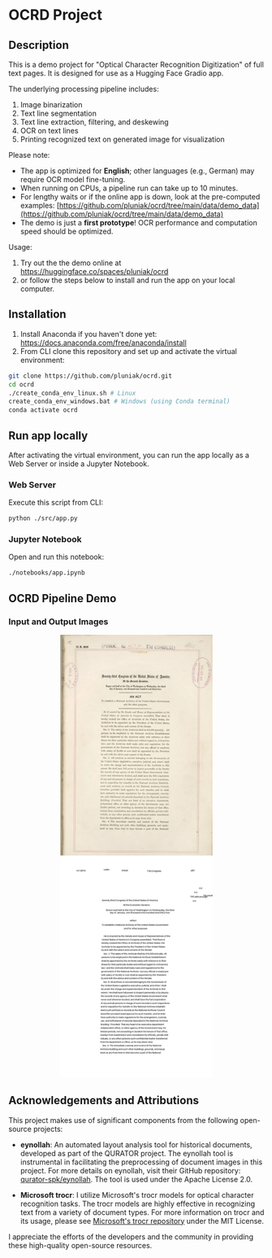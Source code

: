 # OCRD Project

## Description
This is a demo project for "Optical Character Recognition Digitization" of full text pages. It is designed for use as a Hugging Face Gradio app. 

The underlying processing pipeline includes:
  1. Image binarization
  2. Text line segmentation
  3. Text line extraction, filtering, and deskewing
  4. OCR on text lines
  5. Printing recognized text on generated image for visualization

Please note:
- The app is optimized for **English**; other languages (e.g., German) may require OCR model fine-tuning.
- When running on CPUs, a pipeline run can take up to 10 minutes.
- For lengthy waits or if the online app is down, look at the pre-computed examples: [https://github.com/pluniak/ocrd/tree/main/data/demo_data](https://github.com/pluniak/ocrd/tree/main/data/demo_data)
- The demo is just a **first prototype**! OCR performance and computation speed should be optimized.

Usage:
  1. Try out the the demo online at https://huggingface.co/spaces/pluniak/ocrd
  2. or follow the steps below to install and run the app on your local computer.

## Installation
  1. Install Anaconda if you haven't done yet: https://docs.anaconda.com/free/anaconda/install
  2. From CLI clone this repository and set up and activate the virtual environment:
```bash
git clone https://github.com/pluniak/ocrd.git
cd ocrd
./create_conda_env_linux.sh # Linux
create_conda_env_windows.bat # Windows (using Conda terminal)
conda activate ocrd
```

## Run app locally
After activating the virtual environment, you can run the app locally as a Web Server or inside a Jupyter Notebook.
### Web Server
Execute this script from CLI:
```bash
python ./src/app.py
```
### Jupyter Notebook
Open and run this notebook:
```bash
./notebooks/app.ipynb
```

## OCRD Pipeline Demo

### Input and Output Images

<p align="center">
  <img src="./data/demo_data/act_image.jpg" alt="Input image" width="300"/>
  <img src="./data/demo_data/act_genImg.jpg" alt="Output image generated from recognized text" width="300"/>
</p>


## Acknowledgements and Attributions

This project makes use of significant components from the following open-source projects:

- **eynollah**: An automated layout analysis tool for historical documents, developed as part of the QURATOR project. The eynollah tool is instrumental in facilitating the preprocessing of document images in this project. For more details on eynollah, visit their GitHub repository: [qurator-spk/eynollah](https://github.com/qurator-spk/eynollah). The tool is used under the Apache License 2.0.

- **Microsoft trocr**: I utilize Microsoft's trocr models for optical character recognition tasks. The trocr models are highly effective in recognizing text from a variety of document types. For more information on trocr and its usage, please see [Microsoft's trocr repository](https://github.com/microsoft/unilm) under the MIT License.

I appreciate the efforts of the developers and the community in providing these high-quality open-source resources.
